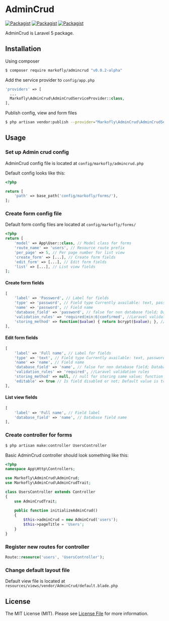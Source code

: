# AdminCrud
[![Packagist](https://img.shields.io/packagist/v/markofly/admincrud.svg)](https://packagist.org/packages/markofly/admincrud)
[![Packagist](https://img.shields.io/packagist/dt/markofly/admincrud.svg)](https://packagist.org/packages/markofly/admincrud)
[![Packagist](https://img.shields.io/packagist/l/markofly/admincrud.svg)](http://choosealicense.com/licenses/mit)

AdminCrud is Laravel 5 package.

## Installation

Using composer

```bash
$ composer require markofly/admincrud "v0.0.2-alpha"
```

Add the service provider to `config/app.php`

```php
'providers' => [
  ...
  Markofly\AdminCrud\AdminCrudServiceProvider::class,
],
```

Publish config, view and form files

```bash
$ php artisan vendor:publish --provider="Markofly\AdminCrud\AdminCrudServiceProvider"
```

## Usage

### Set up Admin crud config

AdminCrud config file is located at `config/markofly/admincrud.php`

Default config looks like this:
```php
<?php

return [
    'path' => base_path('config/markofly/forms/'),
];
```

### Create form config file

Default form config files are located at `config/markofly/forms/`

```php
<?php
return [
    'model' => App\User::class, // Model class for forms
    'route_name' => 'users', // Resource route prefix
    'per_page' => 5, // Per page number for list view
    'create_form' => [...], // Create form fields
    'edit_form' => [...], // Edit form fields
    'list' => [...], // List view fields
];
```

#### Create form fields

```php
[
    'label' => 'Password', // Label for fields
    'type' => 'password', // Field type Currently available: text, password, textarea
    'name' => 'password', // Field name
    'database_field' => 'password', // false for non database field; Database field name
    'validation_rules' => 'required|min:6|confirmed', //Laravel validation rules
    'storing_method' => function($value) { return bcrypt($value); }, // null for storing same value; function for storing custom value
],
```

#### Edit form fields

```php
[
    'label' => 'Full name', // Label for fields
    'type' => 'text', // Field type Currently available: text, password, textarea
    'name' => 'name', // Field name
    'database_field' => 'name', // false for non database field; Database field name
    'validation_rules' => 'required', //Laravel validation rules
    'storing_method' => null, // null for storing same value; function for storing custom value
    'editable' => true // Is field disabled or not; Default value is true
],
```

#### List view fields

```php
[
    'label' => 'Full name', // Field label
    'database_field' => 'name', // Database field name
],
```

### Create controller for forms

```bash
$ php artisan make:controller UsersController
```

Basic AdminCrud controller should look something like this:
```php
<?php
namespace App\Http\Controllers;

use Markofly\AdminCrud\AdminCrud;
use Markofly\AdminCrud\AdminCrudTrait;

class UsersController extends Controller
{
    use AdminCrudTrait;

    public function initializeAdminCrud()
    {
        $this->adminCrud = new AdminCrud('users');
        $this->pageTitle = 'Users';
    }
}
```

### Register new routes for controller

```php
Route::resource('users', 'UsersController');
```

### Change default layout file

Default view file is located at `resources/views/vendor/AdminCrud/default.blade.php`

## License

The MIT License (MIT). Please see [License File](LICENSE) for more information.
